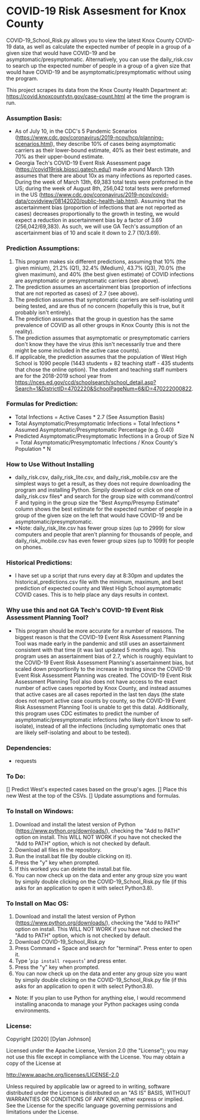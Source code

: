 # COVID-19 Risk Assesment for Knox County
COVID-19_School_Risk.py allows you to view the latest Knox County COVID-19 data, as well as calculate the expected number of people in a 
group of a given size that would have COVID-19 and be asymptomatic/presymptomatic. Alternatively, you can use the daily_risk.csv to search up the expected number of people in a group of a given size that would have COVID-19 and be asymptomatic/presymptomatic without using the program.

This project scrapes its data from the Knox County Health Department at: https://covid.knoxcountytn.gov/case-count.html at the time the program is run.

###  Assumption Basis:
* As of July 10, in the CDC's 5 Pandemic Scenarios (https://www.cdc.gov/coronavirus/2019-ncov/hcp/planning-scenarios.html), they describe 10% of cases being asymptomatic carriers as their lower-bound estimate, 40% as their best estimate, and 70% as their upper-bound estimate. 
* Georgia Tech's COVID-19 Event Risk Assessment page (https://covid19risk.biosci.gatech.edu/) made around March 13th assumes that there are about 10x as many infections as reported cases. During the week of March 13th, 69,383 total tests were preformed in the US; during the week of August 8th, 256,042 total tests were preformed in the US (https://www.cdc.gov/coronavirus/2019-ncov/covid-data/covidview/08142020/public-health-lab.html). Assuming that the ascertainment bias (proportion of infections that are not reported as cases) decreases proportionally to the growth in testing, we would expect a reduction in ascertainment bias by a factor of 3.69 (256,042/69,383). As such, we will use GA Tech's assumption of an ascertainment bias of 10 and scale it down to 2.7 (10/3.69).

### Prediction Assumptions:
1) This program makes six different predictions, assuming that 10% (the given minium), 21.2% (Q1), 32.4% (Medium), 43.7% (Q3), 70.0% (the given maximum), and 40% (the best given estimate) of COVID infections are asymptomatic or presymptomatic carriers (see above).
2) The prediction assumes an ascertainment bias (proportion of infections that are not reported as cases) of 2.7 (see above).
2) The prediction assumes that symptomatic carriers are self-isolating until being tested, and are thus of no concern (hopefully this is true, but it probably isn't entirely).
3) The prediction assumes that the group in question has the same prevalence of COVID as all other groups in Knox County (this is not the reality).
4) The prediction assumes that asymptomatic or presymptomatic carriers don't know they have the virus (this isn't necessarily true and there might be some included in the active case counts).
5) If applicable, the prediction assumes that the population of West High School is 1090 people (1443 students + 82 teaching staff - 435 students that chose the online option). The student and teaching staff numbers are for the 2018-2019 school year from https://nces.ed.gov/ccd/schoolsearch/school_detail.asp?Search=1&DistrictID=4702220&SchoolPageNum=6&ID=470222000822.

### Formulas for Prediction:
* Total Infections = Active Cases \* 2.7 (See Assumption Basis)
* Total Asymptomatic/Presymptomatic Infections = Total Infections \* Assumed Asymptomatic/Presymptomatic Percentage (e.g. 0.40) 
* Predicted Asymptomatic/Presymptomatic Infections in a Group of Size N =  Total Asymptomatic/Presymptomatic Infections / Knox County's Population * N

### How to Use Without Installing
* daily_risk.csv, daily_risk_lite.csv, and daily_risk_mobile.csv are the simplest ways to get a result, as they does not require downloading the program and installing Python. Simpily download or click on one of daily_risk.csv files\* and search for the group size with command/control F and typing in the group size the "Best Asymp/Presymp Estimate" column shows the best estimate for the expected number of people in a group of the given size on the left that would have COVID-19 and be asymptomatic/presymptomatic.
* \*Note: daily_risk_lite.csv has fewer group sizes (up to 2999) for slow computers and people that aren't planning for thousands of people, and daily_risk_mobile.csv has even fewer group sizes (up to 1099) for people on phones.
### Historical Predictions:
* I have set up a script that runs every day at 8:30pm and updates the historical_predictions.csv file with the minimum, maximum, and best prediction of expected county and West High School asymptomatic COVID cases. This is to help place any days results in context.

### Why use this and not GA Tech's COVID-19 Event Risk Assessment Planning Tool?
* This program should be more accurate for a number of reasons. The biggest reason is that the COVID-19 Event Risk Assessment Planning Tool was made early in the pandemic and still uses an assertainment consistent with that time (it was last updated 5 months ago). This program uses an assertainment bias of 2.7, which is roughly equivlant to the COVID-19 Event Risk Assessment Planning's assertainment bias, but scaled down proportionlly to the increase in testing since the COVID-19 Event Risk Assessment Planning was created.
The COVID-19 Event Risk Assessment Planning Tool also does not have access to the exact number of active cases reported by Knox County, and instead assumes that active cases are all cases reported in the last ten days (the state does not report active case counts by county, so the COVID-19 Event Risk Assessment Planning Tool is unable to get this data). Additionally, this program uses CDC estimates to predict the number of asymptomatic/presymptomatic infections (who likely don't know to self-isolate), instead of all the infections (including symptomatic ones that are likely self-isolating and about to be tested).

### Dependencies:
* requests 

### To Do:
[] Predict West's expected cases based on the group's ages.
[] Place this new West at the top of the CSVs.
[] Update assumptions and formulas.

### To Install on Windows: 
1) Download and install the latest version of Python (https://www.python.org/downloads/), checking the "Add to PATH" option on install. This WILL NOT WORK if you have not checked the "Add to PATH" option, which is not checked by default.
2) Download all files in the repository.
3) Run the install.bat file (by double clicking on it).
4) Press the "y" key when prompted.
5) If this worked you can delete the install.bat file.
6) You can now check up on the data and enter any group size you want by simpily double clicking on the COVID-19_School_Risk.py file (if this asks for an application to open it with select Python3.8).

### To Install on Mac OS:
1) Download and install the latest version of Python (https://www.python.org/downloads/), checking the "Add to PATH" option on install. This WILL NOT WORK if you have not checked the "Add to PATH" option, which is not checked by default.
2) Download COVID-19_School_Risk.py
3) Press Command + Space and search for "terminal". Press enter to open it.
4) Type '`pip install requests`' and press enter. 
5) Press the "y" key when prompted.
6) You can now check up on the data and enter any group size you want by simpily double clicking on the COVID-19_School_Risk.py file (if this asks for an application to open it with select Python3.8).

* Note: If you plan to use Python for anything else, I would recommend installing anaconda to manage your Python packages using conda environments.

### License:
Copyright [2020] [Dylan Johnson]

Licensed under the Apache License, Version 2.0 (the "License");
you may not use this file except in compliance with the License.
You may obtain a copy of the License at

http://www.apache.org/licenses/LICENSE-2.0

Unless required by applicable law or agreed to in writing, software
distributed under the License is distributed on an "AS IS" BASIS,
WITHOUT WARRANTIES OR CONDITIONS OF ANY KIND, either express or implied.
See the License for the specific language governing permissions and
limitations under the License.
